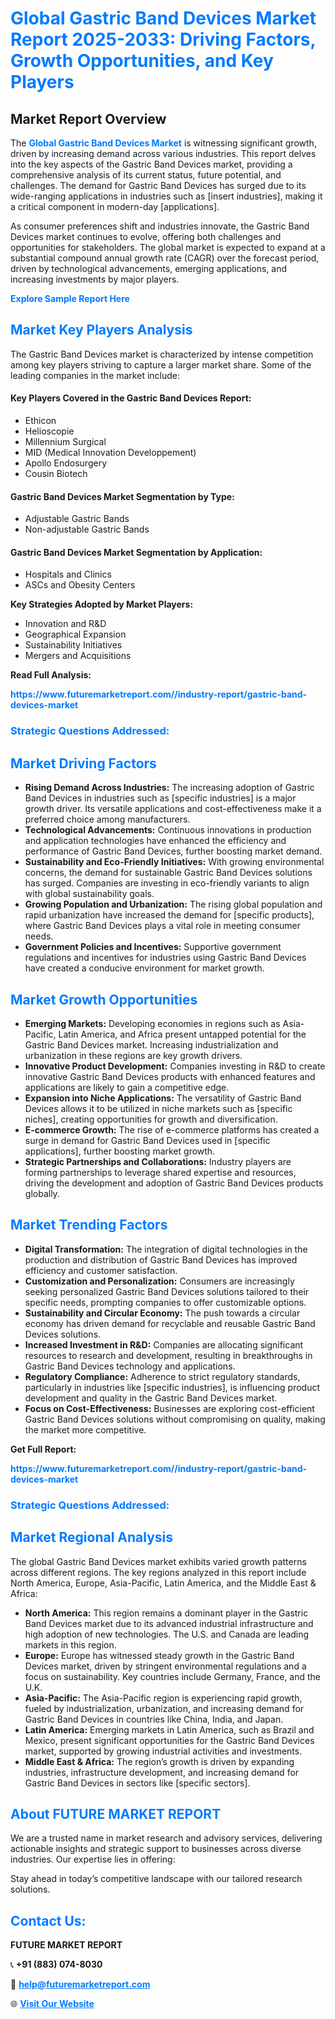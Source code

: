 <h1 style="color: #007BFF;">Global Gastric Band Devices Market Report 2025-2033: Driving Factors, Growth Opportunities, and Key Players</h1>

<section id="overview">
<h2>Market Report Overview</h2>
<p>The <a href="https://www.futuremarketreport.com//industry-report/gastric-band-devices-market" style="color: #007BFF; text-decoration: none;"><strong>Global Gastric Band Devices Market</strong></a> is witnessing significant growth, driven by increasing demand across various industries. This report delves into the key aspects of the Gastric Band Devices market, providing a comprehensive analysis of its current status, future potential, and challenges. The demand for Gastric Band Devices has surged due to its wide-ranging applications in industries such as [insert industries], making it a critical component in modern-day [applications].</p>
<p>As consumer preferences shift and industries innovate, the Gastric Band Devices market continues to evolve, offering both challenges and opportunities for stakeholders. The global market is expected to expand at a substantial compound annual growth rate (CAGR) over the forecast period, driven by technological advancements, emerging applications, and increasing investments by major players.</p>
</section>

<section id="overview">
<p><a href="https://www.futuremarketreport.com//request-sample/reportId=51663" style="color: #007BFF; text-decoration: none;"><strong>Explore Sample Report Here</strong></a></p>
</section>

<section id="key-players">
<h2 style="color: #007BFF;">Market Key Players Analysis</h2>
<p>The Gastric Band Devices market is characterized by intense competition among key players striving to capture a larger market share. Some of the leading companies in the market include:</p>
<h4>Key Players Covered in the Gastric Band Devices Report:</h4>
<ul><li>Ethicon</li><li>Helioscopie</li><li>Millennium Surgical</li><li>MID (Medical Innovation Developpement)</li><li>Apollo Endosurgery</li><li>Cousin Biotech</li></ul>
<h4>Gastric Band Devices Market Segmentation by Type:</h4>
<ul><li>Adjustable Gastric Bands</li><li>Non-adjustable Gastric Bands</li></ul>

<h4>Gastric Band Devices Market Segmentation by Application:</h4>
<ul><li>Hospitals and Clinics</li><li>ASCs and Obesity Centers</li></ul>
<p><strong>Key Strategies Adopted by Market Players:</strong></p>
<ul>
<li>Innovation and R&D</li>
<li>Geographical Expansion</li>
<li>Sustainability Initiatives</li>
<li>Mergers and Acquisitions</li>
</ul>
</section>

<section>
<p><strong>Read Full Analysis: </strong></p><a href="https://www.futuremarketreport.com//industry-report/gastric-band-devices-market" style="color: #007BFF; text-decoration: none;"><strong>https://www.futuremarketreport.com//industry-report/gastric-band-devices-market</strong></a>
<h3 style="color: #007BFF;">Strategic Questions Addressed:</h3>
</section>

<section id="driving-factors">
<h2 style="color: #007BFF;">Market Driving Factors</h2>
<ul>
<li><strong>Rising Demand Across Industries:</strong> The increasing adoption of Gastric Band Devices in industries such as [specific industries] is a major growth driver. Its versatile applications and cost-effectiveness make it a preferred choice among manufacturers.</li>
<li><strong>Technological Advancements:</strong> Continuous innovations in production and application technologies have enhanced the efficiency and performance of Gastric Band Devices, further boosting market demand.</li>
<li><strong>Sustainability and Eco-Friendly Initiatives:</strong> With growing environmental concerns, the demand for sustainable Gastric Band Devices solutions has surged. Companies are investing in eco-friendly variants to align with global sustainability goals.</li>
<li><strong>Growing Population and Urbanization:</strong> The rising global population and rapid urbanization have increased the demand for [specific products], where Gastric Band Devices plays a vital role in meeting consumer needs.</li>
<li><strong>Government Policies and Incentives:</strong> Supportive government regulations and incentives for industries using Gastric Band Devices have created a conducive environment for market growth.</li>
</ul>
</section>

<section id="growth-opportunities">
<h2 style="color: #007BFF;">Market Growth Opportunities</h2>
<ul>
<li><strong>Emerging Markets:</strong> Developing economies in regions such as Asia-Pacific, Latin America, and Africa present untapped potential for the Gastric Band Devices market. Increasing industrialization and urbanization in these regions are key growth drivers.</li>
<li><strong>Innovative Product Development:</strong> Companies investing in R&D to create innovative Gastric Band Devices products with enhanced features and applications are likely to gain a competitive edge.</li>
<li><strong>Expansion into Niche Applications:</strong> The versatility of Gastric Band Devices allows it to be utilized in niche markets such as [specific niches], creating opportunities for growth and diversification.</li>
<li><strong>E-commerce Growth:</strong> The rise of e-commerce platforms has created a surge in demand for Gastric Band Devices used in [specific applications], further boosting market growth.</li>
<li><strong>Strategic Partnerships and Collaborations:</strong> Industry players are forming partnerships to leverage shared expertise and resources, driving the development and adoption of Gastric Band Devices products globally.</li>
</ul>
</section>

<section id="trending-factors">
<h2 style="color: #007BFF;">Market Trending Factors</h2>
<ul>
<li><strong>Digital Transformation:</strong> The integration of digital technologies in the production and distribution of Gastric Band Devices has improved efficiency and customer satisfaction.</li>
<li><strong>Customization and Personalization:</strong> Consumers are increasingly seeking personalized Gastric Band Devices solutions tailored to their specific needs, prompting companies to offer customizable options.</li>
<li><strong>Sustainability and Circular Economy:</strong> The push towards a circular economy has driven demand for recyclable and reusable Gastric Band Devices solutions.</li>
<li><strong>Increased Investment in R&D:</strong> Companies are allocating significant resources to research and development, resulting in breakthroughs in Gastric Band Devices technology and applications.</li>
<li><strong>Regulatory Compliance:</strong> Adherence to strict regulatory standards, particularly in industries like [specific industries], is influencing product development and quality in the Gastric Band Devices market.</li>
<li><strong>Focus on Cost-Effectiveness:</strong> Businesses are exploring cost-efficient Gastric Band Devices solutions without compromising on quality, making the market more competitive.</li>
</ul>
</section>

<section>
<p><strong>Get Full Report: </strong></p><a href="https://www.futuremarketreport.com//industry-report/gastric-band-devices-market" style="color: #007BFF; text-decoration: none;"><strong>https://www.futuremarketreport.com//industry-report/gastric-band-devices-market</strong></a>
<h3 style="color: #007BFF;">Strategic Questions Addressed:</h3>
</section>


<section id="regional-analysis">
<h2 style="color: #007BFF;">Market Regional Analysis</h2>
<p>The global Gastric Band Devices market exhibits varied growth patterns across different regions. The key regions analyzed in this report include North America, Europe, Asia-Pacific, Latin America, and the Middle East & Africa:</p>
<ul>
<li><strong>North America:</strong> This region remains a dominant player in the Gastric Band Devices market due to its advanced industrial infrastructure and high adoption of new technologies. The U.S. and Canada are leading markets in this region.</li>
<li><strong>Europe:</strong> Europe has witnessed steady growth in the Gastric Band Devices market, driven by stringent environmental regulations and a focus on sustainability. Key countries include Germany, France, and the U.K.</li>
<li><strong>Asia-Pacific:</strong> The Asia-Pacific region is experiencing rapid growth, fueled by industrialization, urbanization, and increasing demand for Gastric Band Devices in countries like China, India, and Japan.</li>
<li><strong>Latin America:</strong> Emerging markets in Latin America, such as Brazil and Mexico, present significant opportunities for the Gastric Band Devices market, supported by growing industrial activities and investments.</li>
<li><strong>Middle East & Africa:</strong> The region’s growth is driven by expanding industries, infrastructure development, and increasing demand for Gastric Band Devices in sectors like [specific sectors].</li>
</ul>
</section>

<footer>
<h2 style="color: #007BFF;">About FUTURE MARKET REPORT</h2>
<p>We are a trusted name in market research and advisory services, delivering actionable insights and strategic support to businesses across diverse industries. Our expertise lies in offering:</p>

<p>Stay ahead in today’s competitive landscape with our tailored research solutions.</p>

<h2 style="color: #007BFF;">Contact Us:</h2>
<p><strong>FUTURE MARKET REPORT</strong></p>
<p>📞 <strong>+91 (883) 074-8030</strong></p>
<p>📧 <strong><a href="mailto:help@futuremarketreport.com" style="color: #007BFF;">help@futuremarketreport.com</a></strong></p>
<p>🌐 <strong><a href="https://www.futuremarketreport.com/" style="color: #007BFF;">Visit Our Website</a></strong></p>
</footer>